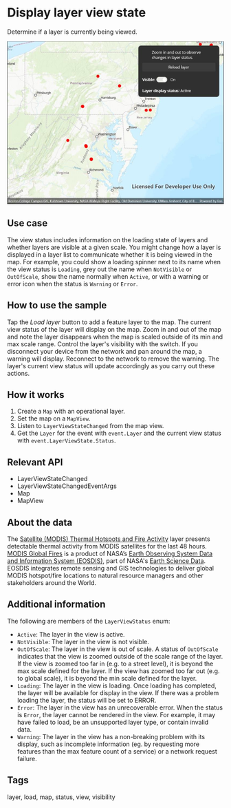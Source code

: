 # Display layer view state

Determine if a layer is currently being viewed.

![Image of display layer view state](displaylayerviewstate.jpg)

## Use case

The view status includes information on the loading state of layers and whether layers are visible at a given scale. You might change how a layer is displayed in a layer list to communicate whether it is being viewed in the map. For example, you could show a loading spinner next to its name when the view status is `Loading`, grey out the name when `NotVisible` or `OutOfScale`, show the name normally when `Active`, or with a warning or error icon when the status is `Warning` or `Error`.

## How to use the sample

Tap the *Load layer* button to add a feature layer to the map. The current view status of the layer will display on the map. Zoom in and out of the map and note the layer disappears when the map is scaled outside of its min and max scale range. Control the layer's visibility with the switch. If you disconnect your device from the network and pan around the map, a warning will display. Reconnect to the network to remove the warning. The layer's current view status will update accordingly as you carry out these actions.

## How it works

1. Create a `Map` with an operational layer.
2. Set the map on a `MapView`.
3. Listen to `LayerViewStateChanged` from the map view.
4. Get the `Layer` for the event with `event.Layer` and the current view status with `event.LayerViewState.Status`.

## Relevant API

* LayerViewStateChanged
* LayerViewStateChangedEventArgs
* Map
* MapView

## About the data

The [Satellite (MODIS) Thermal Hotspots and Fire Activity](https://runtime.maps.arcgis.com/home/item.html?id=b8f4033069f141729ffb298b7418b653) layer presents detectable thermal activity from MODIS satellites for the last 48 hours. [MODIS Global Fires](https://earthdata.nasa.gov/earth-observation-data/near-real-time/firms/active-fire-data) is a product of NASA’s [Earth Observing System Data and Information System (EOSDIS)](https://www.earthdata.nasa.gov/esds), part of NASA's [Earth Science Data](https://science.nasa.gov/earth-science/earth-data/). EOSDIS integrates remote sensing and GIS technologies to deliver global MODIS hotspot/fire locations to natural resource managers and other stakeholders around the World.

## Additional information

The following are members of the `LayerViewStatus` enum:

* `Active`: The layer in the view is active.
* `NotVisible`: The layer in the view is not visible.
* `OutOfScale`: The layer in the view is out of scale. A status of `OutOfScale` indicates that the view is zoomed outside of the scale range of the layer. If the view is zoomed too far in (e.g. to a street level), it is beyond the max scale defined for the layer. If the view has zoomed too far out (e.g. to global scale), it is beyond the min scale defined for the layer.
* `Loading`: The layer in the view is loading. Once loading has completed, the layer will be available for display in the view. If there was a problem loading the layer, the status will be set to ERROR.
* `Error`: The layer in the view has an unrecoverable error. When the status is `Error`, the layer cannot be rendered in the view. For example, it may have failed to load, be an unsupported layer type, or contain invalid data.
* `Warning`: The layer in the view has a non-breaking problem with its display, such as incomplete information (eg. by requesting more features than the max feature count of a service) or a network request failure.

## Tags

layer, load, map, status, view, visibility
